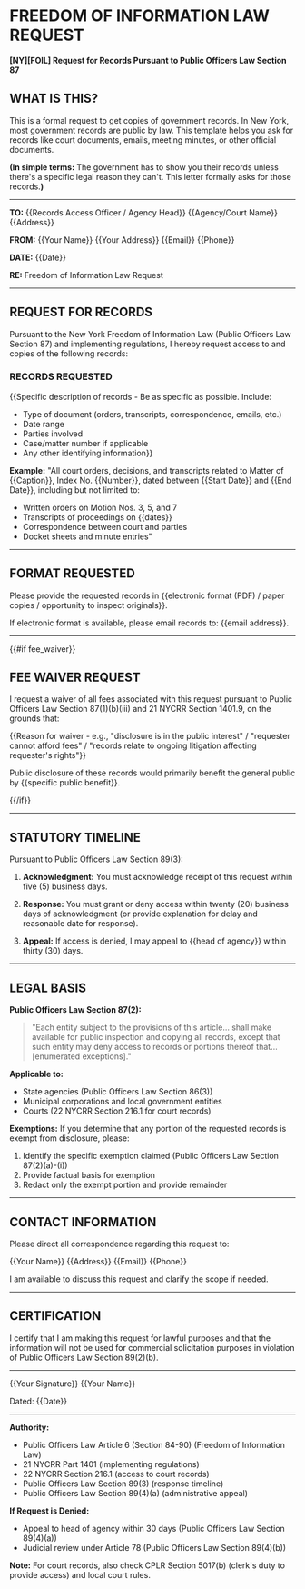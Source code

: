 # FREEDOM OF INFORMATION LAW REQUEST

**[NY][FOIL] Request for Records Pursuant to Public Officers Law Section 87**

## WHAT IS THIS?

This is a formal request to get copies of government records. In New York, most government records are public by law. This template helps you ask for records like court documents, emails, meeting minutes, or other official documents.

**(In simple terms:** The government has to show you their records unless there's a specific legal reason they can't. This letter formally asks for those records.**)**

---

**TO:** {{Records Access Officer / Agency Head}}
        {{Agency/Court Name}}
        {{Address}}

**FROM:** {{Your Name}}
          {{Your Address}}
          {{Email}}
          {{Phone}}

**DATE:** {{Date}}

**RE:** Freedom of Information Law Request

---

## REQUEST FOR RECORDS

Pursuant to the New York Freedom of Information Law (Public Officers Law Section 87) and implementing regulations, I hereby request access to and copies of the following records:

### RECORDS REQUESTED

{{Specific description of records - Be as specific as possible. Include:
- Type of document (orders, transcripts, correspondence, emails, etc.)
- Date range
- Parties involved
- Case/matter number if applicable
- Any other identifying information}}

**Example:**
"All court orders, decisions, and transcripts related to Matter of {{Caption}}, Index No. {{Number}}, dated between {{Start Date}} and {{End Date}}, including but not limited to:
- Written orders on Motion Nos. 3, 5, and 7
- Transcripts of proceedings on {{dates}}
- Correspondence between court and parties
- Docket sheets and minute entries"

---

## FORMAT REQUESTED

Please provide the requested records in {{electronic format (PDF) / paper copies / opportunity to inspect originals}}.

If electronic format is available, please email records to: {{email address}}.

---

{{#if fee_waiver}}
## FEE WAIVER REQUEST

I request a waiver of all fees associated with this request pursuant to Public Officers Law Section 87(1)(b)(iii) and 21 NYCRR Section 1401.9, on the grounds that:

{{Reason for waiver - e.g., "disclosure is in the public interest" / "requester cannot afford fees" / "records relate to ongoing litigation affecting requester's rights"}}

Public disclosure of these records would primarily benefit the general public by {{specific public benefit}}.

{{/if}}

---

## STATUTORY TIMELINE

Pursuant to Public Officers Law Section 89(3):

1. **Acknowledgment:** You must acknowledge receipt of this request within five (5) business days.

2. **Response:** You must grant or deny access within twenty (20) business days of acknowledgment (or provide explanation for delay and reasonable date for response).

3. **Appeal:** If access is denied, I may appeal to {{head of agency}} within thirty (30) days.

---

## LEGAL BASIS

**Public Officers Law Section 87(2):**
> "Each entity subject to the provisions of this article... shall make available for public inspection and copying all records, except that such entity may deny access to records or portions thereof that... [enumerated exceptions]."

**Applicable to:**
- State agencies (Public Officers Law Section 86(3))
- Municipal corporations and local government entities
- Courts (22 NYCRR Section 216.1 for court records)

**Exemptions:**
If you determine that any portion of the requested records is exempt from disclosure, please:
1. Identify the specific exemption claimed (Public Officers Law Section 87(2)(a)-(i))
2. Provide factual basis for exemption
3. Redact only the exempt portion and provide remainder

---

## CONTACT INFORMATION

Please direct all correspondence regarding this request to:

{{Your Name}}
{{Address}}
{{Email}}
{{Phone}}

I am available to discuss this request and clarify the scope if needed.

---

## CERTIFICATION

I certify that I am making this request for lawful purposes and that the information will not be used for commercial solicitation purposes in violation of Public Officers Law Section 89(2)(b).

_________________________
{{Your Signature}}
{{Your Name}}

Dated: {{Date}}

---

**Authority:**
- Public Officers Law Article 6 (Section 84-90) (Freedom of Information Law)
- 21 NYCRR Part 1401 (implementing regulations)
- 22 NYCRR Section 216.1 (access to court records)
- Public Officers Law Section 89(3) (response timeline)
- Public Officers Law Section 89(4)(a) (administrative appeal)

**If Request is Denied:**
- Appeal to head of agency within 30 days (Public Officers Law Section 89(4)(a))
- Judicial review under Article 78 (Public Officers Law Section 89(4)(b))

**Note:** For court records, also check CPLR Section 5017(b) (clerk's duty to provide access) and local court rules.
